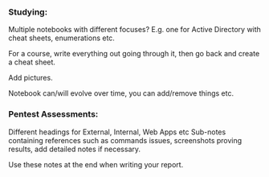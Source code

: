 ### Studying:
Multiple notebooks with different focuses? E.g. one for Active Directory with cheat sheets, enumerations etc.

For a course, write everything out going through it, then go back and create a cheat sheet.

Add pictures.

Notebook can/will evolve over time, you can add/remove things etc.


### Pentest Assessments:
Different headings for External, Internal, Web Apps etc
Sub-notes containing references such as commands issues, screenshots proving results, add detailed notes if necessary.

Use these notes at the end when writing your report.



